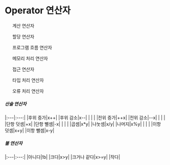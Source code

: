 <h1>Operator 연산자</h1>
<ul>계산 연산자</ul>
<ul>할당 연산자</ul>
<ul>프로그램 흐름 연산자</ul>
<ul>메모리 처리 연산자</ul>
<ul>접근 연산자</ul>
<ul>타입 처리 연산자</ul>
<ul>오류 처리 연산자</ul>

<h5>산술 연산자</h5>
|:---|:---:|
|후위 증가|x++|
|후위 감소|x--|
|     |     |
|전위 증가|++x|
|전위 감소|--x|
|     |     |
|단항 덧셈|+x|
|단항 뺄셈|-x|
|     |     |
|곱셈|x*y|
|나눗셈|x/y|
|나머지|x%y|
|     |     |
|이항 덧셈|x+y|
|이항 뺄셈|x-y|

<h5>불 연산자</h5>
|:---|:---:|
|아니다|!b|
|크다|x>y|
|크거나 같다|x>=y|
|작다|
